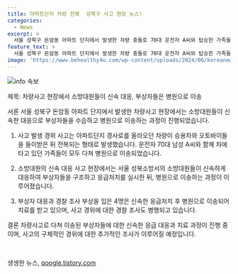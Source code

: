 ```yaml
---
title: 아파트단지 차량 전복  성북구 사고 현장 뉴스!
categories:
  - News
excerpt: >
  서울 성북구 돈암동 아파트 단지에서 발생한 차량 충돌로 70대 운전자 A씨와 탑승한 가족들이 다쳐 병원으로 이송됐다. 소방대원들이 사고 현장을 수습 중이며, 정확한 사고 경위에 대한 조사가 진행 중이다. (150자)
feature_text: >
  서울 성북구 돈암동 아파트 단지에서 발생한 차량 충돌로 70대 운전자 A씨와 탑승한 가족들이 다쳐 병원으로 이송됐다. 소방대원들이 사고 현장을 수습 중이며, 정확한 사고 경위에 대한 조사가 진행 중이다. (150자)
image: 'https://www.behealthy4u.com/wp-content/uploads/2024/06/koreanews.jpg'
---
```


<p><img src="https://www.behealthy4u.com/wp-content/uploads/2024/06/koreanews.jpg" alt="info 속보" /></p>

<p>제목: 차량사고 현장에서 소방대원들이 신속 대응, 부상자들은 병원으로 이송</p>

<p>서론
서울 성북구 돈암동 아파트 단지에서 발생한 차량사고 현장에서는 소방대원들이 신속한 대응으로 부상자들을 수습하고 병원으로 이송하는 과정이 진행되었습니다.</p>

<ol>
<li><p>사고 발생 경위
사고는 아파트단지 경사로를 올라오던 차량이 승용차와 오토바이들을 들이받은 뒤 전복되는 형태로 발생했습니다. 운전자 70대 남성 A씨와 함께 차에 타고 있던 가족들이 모두 다쳐 병원으로 이송되었습니다.</p></li>
<li><p>소방대원의 신속 대응
사고 현장에서는 서울 성북소방서의 소방대원들이 신속하게 대응하여 부상자들을 구조하고 응급처치를 실시한 뒤, 병원으로 이송하는 과정이 이루어졌습니다.</p></li>
<li><p>부상자 대응과 경찰 조사
부상을 입은 4명은 신속한 응급처치 후 병원으로 이송되어 치료를 받고 있으며, 사고 경위에 대한 경찰 조사도 병행되고 있습니다.</p></li>
</ol>

<p>결론
차량사고로 다쳐 이송된 부상자들에 대한 신속한 응급 대응과 치료 과정이 진행 중이며, 사고의 구체적인 경위에 대한 추가적인 조사가 이루어질 예정입니다.</p>

<p data-ke-size="size16">&nbsp;</p>
생생한 뉴스, <a href="https://qoogle.tistory.com" rel="dofollow">qoogle.tistory.com</a>


